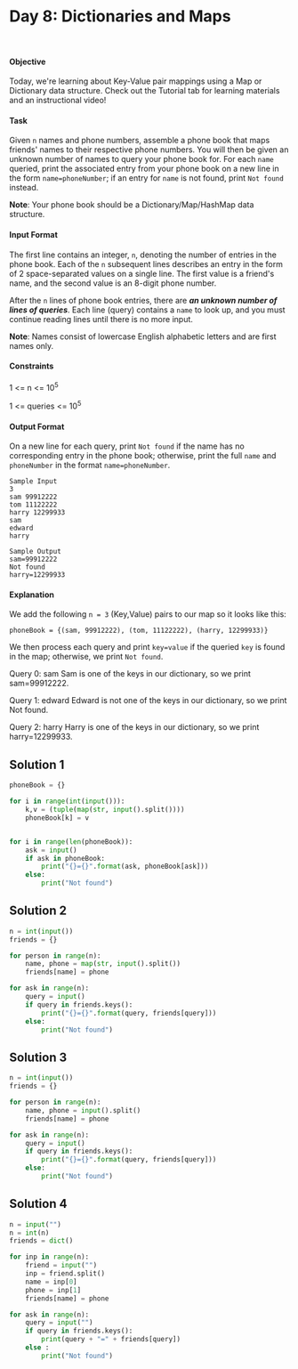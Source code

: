 # Day 8: Dictionaries and Maps
<br>

#### Objective
Today, we're learning about Key-Value pair mappings using a Map or Dictionary data structure. Check out the Tutorial tab for learning materials and an instructional video!

#### Task
Given `n` names and phone numbers, assemble a phone book that maps friends' names to their respective phone numbers. You will then be given an unknown number of names to query your phone book for. For each `name` queried, print the associated entry from your phone book on a new line in the form `name=phoneNumber`; if an entry for `name` is not found, print `Not found` instead.

**Note**: Your phone book should be a Dictionary/Map/HashMap data structure.

#### Input Format
The first line contains an integer, `n`, denoting the number of entries in the phone book.
Each of the `n` subsequent lines describes an entry in the form of 2 space-separated values on a single line. The first value is a friend's name, and the second value is an 8-digit phone number.

After the `n` lines of phone book entries, there are ***an unknown number of lines of queries***. Each line (query) contains a `name` to look up, and you must continue reading lines until there is no more input.

**Note**: Names consist of lowercase English alphabetic letters and are first names only.

#### Constraints
1 <= n <= 10<sup>5</sup>

1 <= queries <= 10<sup>5</sup>

#### Output Format
On a new line for each query, print `Not found` if the name has no corresponding entry in the phone book; otherwise, print the full `name` and `phoneNumber` in the format `name=phoneNumber`.

```
Sample Input
3
sam 99912222
tom 11122222
harry 12299933
sam
edward
harry
```

```
Sample Output
sam=99912222
Not found
harry=12299933
```

#### Explanation
We add the following `n = 3` (Key,Value) pairs to our map so it looks like this:

`phoneBook = {(sam, 99912222), (tom, 11122222), (harry, 12299933)}`

We then process each query and print `key=value` if the queried `key` is found in the map; otherwise, we print `Not found`.

Query 0: sam
Sam is one of the keys in our dictionary, so we print sam=99912222.

Query 1: edward
Edward is not one of the keys in our dictionary, so we print Not found.

Query 2: harry
Harry is one of the keys in our dictionary, so we print harry=12299933.


## Solution 1

```python
phoneBook = {}

for i in range(int(input())):
    k,v = (tuple(map(str, input().split())))
    phoneBook[k] = v


for i in range(len(phoneBook)):
    ask = input()
    if ask in phoneBook:
        print("{}={}".format(ask, phoneBook[ask]))
    else:
        print("Not found")
```


## Solution 2

```python
n = int(input())
friends = {}

for person in range(n):
    name, phone = map(str, input().split())
    friends[name] = phone

for ask in range(n):
    query = input()
    if query in friends.keys():
        print("{}={}".format(query, friends[query]))
    else:
        print("Not found")
```

## Solution 3

```python
n = int(input())
friends = {}

for person in range(n):
    name, phone = input().split()
    friends[name] = phone

for ask in range(n):
    query = input()
    if query in friends.keys():
        print("{}={}".format(query, friends[query]))
    else:
        print("Not found")
```

## Solution 4

```python
n = input("")
n = int(n)
friends = dict()

for inp in range(n):
    friend = input("")
    inp = friend.split()
    name = inp[0]
    phone = inp[1]
    friends[name] = phone

for ask in range(n):
    query = input("")
    if query in friends.keys():
        print(query + "=" + friends[query])
    else :
        print("Not found")
```
